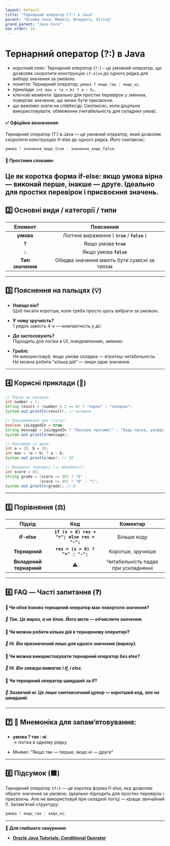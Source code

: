 ```yaml
---
layout: default
title: "Тернарний оператор (?:) в Java"
parent: "Основи Java: Memory, Wrappers, String"
grand_parent: "Java Core"
nav_order: 14
---
```


# Тернарний оператор (?:) в Java

*   короткий опис: Тернарний оператор (`?:`) – це умовний оператор, що дозволяє скоротити конструкцію `if-else` до одного рядка для вибору значення за умовою.
*   поняття: Тернарний оператор, `умова ? якщо_так : якщо_ні`.
*   приклади: `int max = (a > b) ? a : b;`.
*   ключові моменти: Ідеально для простих перевірок у змінних, повертає значення, що може бути присвоєне.
*   що важливо знати на співбесіді: Синтаксис, коли доцільно використовувати, обмеження (читабельність для складних умов).


#### **✅ Офіційне визначення:**

Тернарний оператор (?:) в Java — це умовний оператор, який дозволяє скоротити конструкцію if-else до одного рядка. Його синтаксис:


```java
умова ? значення_якщо_true : значення_якщо_false;
```

#### **🧠 Простими словами:**

Це як коротка форма if-else: якщо умова вірна — виконай перше, інакше — друге. Ідеально для простих перевірок і присвоєння значень.
---

## **2️⃣ Основні види / категорії / типи**

| Елемент | Пояснення |
| :---: | :---: |
| **умова** | Логічне вираження ( **`true`** / **`false`** ) |
| **?** | Якщо умова **`true`** |
| **:** | Якщо умова **`false`** |
| **Тип значення** | Обидва значення мають бути сумісні за типом |

---

## **3️⃣ Пояснення на пальцях (💡)**

* **Навіщо він?**  
  Щоб писати коротше, коли треба просто щось вибрати за умовою.

* **У чому зручність?**  
  1 рядок замість 4-х — компактність у дії.

* **Де застосовують?**  
  Підходить для логіки в UI, повідомленнях, змінних.

* **Граблі:**  
  Не використовуй, якщо умова складна — втратиш читабельність.  
  Не можна робити "кілька дій" — лише одне значення.

---

## **4️⃣ Корисні приклади (🧪)**


```java
// Парне чи непарне:
int number = 7;
String result = (number % 2 == 0) ? "парне" : "непарне";
System.out.println(result); // непарне
```

```java
// Повідомлення про статус:
boolean isLoggedIn = true;
String message = isLoggedIn ? "Ласкаво просимо!" : "Будь ласка, увійдіть.";
System.out.println(message);
```

```java
// Максимум із двох:
int a = 10, b = 20;
int max = (a > b) ? a : b;
System.out.println(max); // 20
```

```java
// Вкладені тернарні (⚠️ обережно!):
int score = 85;
String grade = (score >= 90) ? "A" :
               (score >= 80) ? "B" : "C";
System.out.println(grade); // B
```
---

## **5️⃣ Порівняння (⚖️)**

| Підхід | Код | Коментар |
| :---: | :---: | :---: |
| **if-else** | **`if (x > 0) res = "+"; else res = "-";`** | Більше коду |
| **Тернарний** | **`res = (x > 0) ? "+" : "-";`** | Коротше, зручніше |
| **Вкладений тернарний** | ⚠️ | Читабельність падає при ускладненні |

---

## **6️⃣ FAQ — Часті запитання (❓)**

#### **🔹 Чи обовʼязково тернарний оператор має повертати значення?**

##### **💬 Так. Це вираз, а не блок. Його мета — обчислити значення.**

#### 

#### **🔹 Чи можна робити кілька дій в тернарному операторі?**

##### **💬 Ні. Він призначений лише для одного значення (виразу).**

#### 

#### **🔹 Чи можна використовувати тернарний оператор без else?**

##### **💬 Ні. Він завжди вимагає і if, і else.**

#### 

#### **🔹 Чи тернарний оператор швидший за if?**

##### **💬 Зазвичай ні. Це лише синтаксичний цукор — коротший код, але не швидший.**

---

## **7️⃣ 🧠 Мнемоніка для запам’ятовування:**

* **умова ? так : ні**  
  → логіка в одному рядку

* Мнемо: "Якщо так — перше, якщо ні — друге"

---

## **8️⃣ Підсумок (🟩)**

Тернарний оператор **`(?:)`** — це коротка форма if-else, яка дозволяє обрати значення за умовою. Ідеально підходить для простих перевірок і присвоєнь. Але не використовуй при складній логіці — краще звичайний if. Запамʼятай структуру:

```java
умова ? якщо_так : якщо_ні;
```
---

**🔗 Для глибшого занурення:**

* [**Oracle Java Tutorials: Conditional Operator**](https://docs.oracle.com/javase/tutorial/java/nutsandbolts/op2.html)